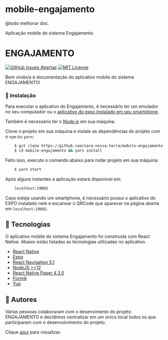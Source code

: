 # mobile-engajamento

@todo melhorar doc.

Aplicação mobile do sistema Engajamento.

# ENGAJAMENTO

[![GitHub Issues Abertas](https://img.shields.io/github/issues/sara-nossa-terra/mobile-engajamento)]()
[![MIT License](https://img.shields.io/github/license/sara-nossa-terra/mobile-engajamento)]()

Bem vindo/a à documentação do aplicativo mobile do sistema ENGAJAMENTO!

### :nut_and_bolt: Instalação

Para executar o aplicativo do Engajamento, é necessário ter um emulador no seu computador ou o [aplicativo do expo instalado em seu smartphone](https://play.google.com/store/apps/details?id=host.exp.exponent&hl=pt_BR).

Também é necessário ter o [Node.js](https://nodejs.org/) em sua máquina.

Clone o projeto em sua máquina e instale as dependências do projeto com o `npm` ou `yarn`:

```bash
    $ git clone https://github.com/sara-nossa-terra/mobile-engajamento.git
    $ cd mobile-engajamento && yarn install
```

Feito isso, execute o comando abaixo para rodar projeto em sua máquina:

```bash
    $ yarn start
```

Após alguns instantes a aplicação estará disponível em:

```bash
    localhost:19002
```

Caso esteja usando um smartphone, é necessário possui o aplicativo do EXPO instalado nele e escanear o QRCode que aparecer na página aberta em `localhost:19002`.

## :rocket: Tecnologias

O aplicativo mobile do sistema Engajamento foi construida com React Native. Abaixo estão listadas as tecnologias utilizadas no aplicativo.

- [React Native](https://reactnative.dev/)
- [Expo](https://docs.expo.io/)
- [React Navigation 5.1](https://reactnavigation.org/)
- [NodeJS >=12](https://nodejs.org/)
- [React Native Paper 4.3.0](https://callstack.github.io/react-native-paper/)
- [Formik](https://formik.org/docs/overview)
- [Yup](https://github.com/jquense/yup)

## :busts_in_silhouette: Autores

Várias pessoas colaboraram com o desenvimento do projeto ENGAJAMENTO e decidimos centralizar em um único local todos os que participaram com o desenvolvimento do projeto.

Clique [aqui](https://github.com/sara-nossa-terra/engajamento/graphs/contributors) para visualizar.

